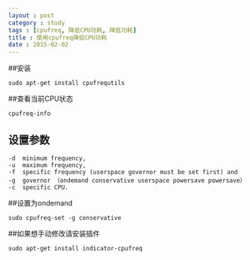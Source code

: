 ```yaml
---
layout : post
category : study
tags : [cpufreq, 降低CPU功耗, 降低功耗]
title : 使用cpufreq降低CPU功耗
date : 2015-02-02
---
```



##安装

```
sudo apt-get install cpufrequtils
```

##查看当前CPU状态

```
cpufreq-info
```

## 设置参数

```
-d  minimum frequency,
-u  maximum frequency,
-f  specific frequency (userspace governor must be set first) and
-g  governor （ondemand conservative userspace powersave powersave）
-c  specific CPU.
```

##设置为ondemand

```
sudo cpufreq-set -g conservative
```

##如果想手动修改请安装插件

```
sudo apt-get install indicator-cpufreq
```
